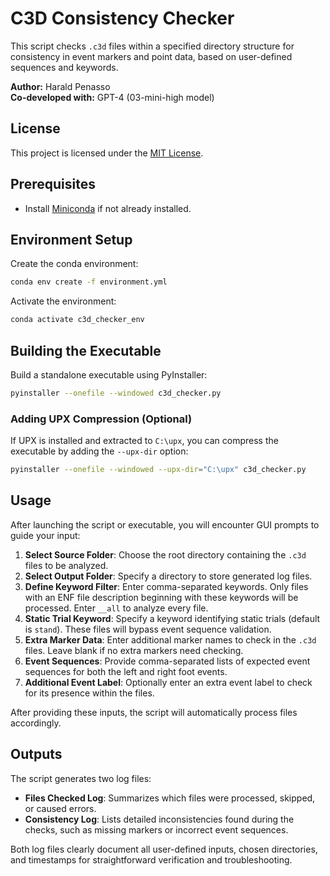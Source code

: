 # C3D Consistency Checker

This script checks `.c3d` files within a specified directory structure for consistency in event markers and point data, based on user-defined sequences and keywords.

**Author:** Harald Penasso  
**Co-developed with:** GPT-4 (03-mini-high model)

## License

This project is licensed under the [MIT License](https://opensource.org/licenses/MIT).

## Prerequisites

- Install [Miniconda](https://docs.conda.io/en/latest/miniconda.html) if not already installed.

## Environment Setup

Create the conda environment:

```bash
conda env create -f environment.yml
```

Activate the environment:

```bash
conda activate c3d_checker_env
```

## Building the Executable

Build a standalone executable using PyInstaller:

```bash
pyinstaller --onefile --windowed c3d_checker.py
```

### Adding UPX Compression (Optional)

If UPX is installed and extracted to `C:\upx`, you can compress the executable by adding the `--upx-dir` option:

```bash
pyinstaller --onefile --windowed --upx-dir="C:\upx" c3d_checker.py
```

## Usage

After launching the script or executable, you will encounter GUI prompts to guide your input:

1. **Select Source Folder**: Choose the root directory containing the `.c3d` files to be analyzed.
2. **Select Output Folder**: Specify a directory to store generated log files.
3. **Define Keyword Filter**: Enter comma-separated keywords. Only files with an ENF file description beginning with these keywords will be processed. Enter `__all` to analyze every file.
4. **Static Trial Keyword**: Specify a keyword identifying static trials (default is `stand`). These files will bypass event sequence validation.
5. **Extra Marker Data**: Enter additional marker names to check in the `.c3d` files. Leave blank if no extra markers need checking.
6. **Event Sequences**: Provide comma-separated lists of expected event sequences for both the left and right foot events.
7. **Additional Event Label**: Optionally enter an extra event label to check for its presence within the files.

After providing these inputs, the script will automatically process files accordingly.

## Outputs

The script generates two log files:

- **Files Checked Log**: Summarizes which files were processed, skipped, or caused errors.
- **Consistency Log**: Lists detailed inconsistencies found during the checks, such as missing markers or incorrect event sequences.

Both log files clearly document all user-defined inputs, chosen directories, and timestamps for straightforward verification and troubleshooting.